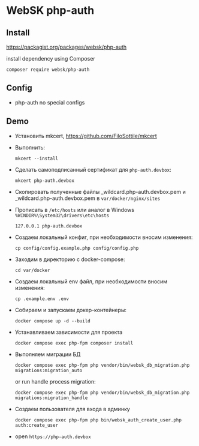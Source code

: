 # WebSK php-auth

## Install

https://packagist.org/packages/websk/php-auth

install dependency using Composer

```shell
composer require websk/php-auth
```

## Config
* php-auth no special configs

## Demo

* Установить mkcert, https://github.com/FiloSottile/mkcert

* Выполнить:
  ```shell
  mkcert --install
  ```

* Сделать самоподписанный сертификат для `php-auth.devbox`:

  ```shell
  mkcert php-auth.devbox
  ```

* Скопировать полученные файлы _wildcard.php-auth.devbox.pem и _wildcard.php-auth.devbox.pem в `var/docker/nginx/sites`

* Прописать в `/etc/hosts` или аналог в Windows `%WINDIR%\System32\drivers\etc\hosts`

    ```
    127.0.0.1 php-auth.devbox
    ```

* Создаем локальный конфиг, при необходимости вносим изменения:

  ```shell
  cp config/config.example.php config/config.php
  ```

* Заходим в директорию с docker-compose:

  ```shell
  cd var/docker
  ```

* Создаем локальный env файл, при необходимости вносим изменения:

  ```shell
  cp .example.env .env
  ```

* Собираем и запускаем докер-контейнеры:

  ```shell
  docker compose up -d --build
  ```

* Устанавливаем зависимости для проекта

  ```shell
  docker compose exec php-fpm composer install
  ```

* Выполняем миграции БД

  ```shell
  docker compose exec php-fpm php vendor/bin/websk_db_migration.php migrations:migration_auto
  ```

  or run handle process migration:

  ```shell
  docker compose exec php-fpm php vendor/bin/websk_db_migration.php migrations:migration_handle
  ```

* Создаем пользователя для входа в админку

  ```shell
  docker compose exec php-fpm php bin/websk_auth_create_user.php auth:create_user
  ```

* open `https://php-auth.devbox`
